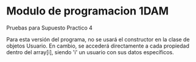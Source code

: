 # Modulo de programacion 1DAM

Pruebas para Supuesto Practico 4

  Para esta versión del programa, no se usará el constructor en la clase de objetos Usuario.
  En cambio, se accederá directamente a cada propiedad dentro del array[i], siendo 'i' un usuario
  con sus datos específicos.
